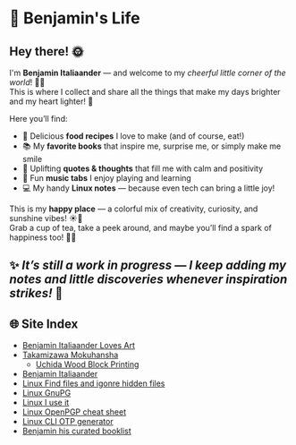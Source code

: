 # 🌈 Benjamin's Life

## Hey there! 🌞

I'm **Benjamin Italiaander** — and welcome to my *cheerful little corner of the world*! 💛✨  
This is where I collect and share all the things that make my days brighter and my heart lighter! 🌸  

Here you’ll find:  

- 🍲 Delicious **food recipes** I love to make (and of course, eat!)  
- 📚 My **favorite books** that inspire me, surprise me, or simply make me smile  
- 💬 Uplifting **quotes & thoughts** that fill me with calm and positivity  
- 🎸 Fun **music tabs** I enjoy playing and learning  
- 💻 My handy **Linux notes** — because even tech can bring a little joy!  

This is my **happy place** — a colorful mix of creativity, curiosity, and sunshine vibes! ☀️💫  
Grab a cup of tea, take a peek around, and maybe you’ll find a spark of happiness too! 🌻💖  

✨ *It’s still a work in progress — I keep adding my notes and little discoveries whenever inspiration strikes!* 🌈<br><p>
---
## 🌐 Site Index


  - [Benjamin Italiaander Loves Art](art_i_enjoy/index.html)
  - [Takamizawa Mokuhansha](art_i_enjoy/takamizawa_mokuhansha/index.html)
    - [Uchida Wood Block Printing](art_i_enjoy/wood_block_printing/Uchida_Wood_Block_Printing/index.html)
  - [Benjamin Italiaander](index.html)
  - [Linux Find files and igonre hidden files](linux/find_exclude_hidden_files/index.html)
  - [Linux GnuPG](linux/gnupg/index.html)
  - [Linux I use it](linux/index.html)
  - [Linux OpenPGP cheat sheet](linux/OpenPGP_GnuPG_cheat_sheet/index.html)
  - [Linux CLI OTP generator](linux/otp-generator/index.html)
  - [Benjamin his curated booklist](my_curated_booklist/index.html)
